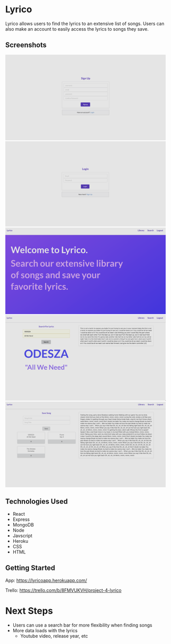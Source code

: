 # Lyrico

Lyrico allows users to find the lyrics to an extensive list of songs. Users can also make an account to easily access the lyrics to songs they save. 

## Screenshots
![Sign Up](src/images/lyricosignup.png)
![Login](src/images/lyricologin.png)
![Home](src/images/lyricohome.png)
![Search](src/images/lyricosearch.png)
![Library](src/images/lyricolibrary.png)

## Technologies Used
* React
* Express
* MongoDB
* Node
* Javscript
* Heroku
* CSS
* HTML

## Getting Started
App: https://lyricoapp.herokuapp.com/

Trello: https://trello.com/b/8FMVUKVH/project-4-lyrico

# Next Steps
* Users can use a search bar for more flexibility when finding songs
* More data loads with the lyrics
  * Youtube video, release year, etc
